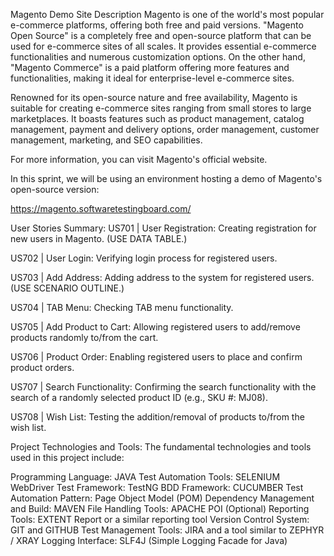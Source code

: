 Magento Demo Site 
Description
Magento is one of the world's most popular e-commerce platforms, offering both free and paid versions. "Magento Open Source" is a completely free and open-source platform that can be used for e-commerce sites of all scales. It provides essential e-commerce functionalities and numerous customization options. On the other hand, "Magento Commerce" is a paid platform offering more features and functionalities, making it ideal for enterprise-level e-commerce sites.

Renowned for its open-source nature and free availability, Magento is suitable for creating e-commerce sites ranging from small stores to large marketplaces. It boasts features such as product management, catalog management, payment and delivery options, order management, customer management, marketing, and SEO capabilities.

For more information, you can visit Magento's official website.

In this sprint, we will be using an environment hosting a demo of Magento's open-source version:

https://magento.softwaretestingboard.com/

User Stories Summary:
US701 | User Registration:
Creating registration for new users in Magento.
(USE DATA TABLE.)

US702 | User Login:
Verifying login process for registered users.

US703 | Add Address:
Adding address to the system for registered users.
(USE SCENARIO OUTLINE.)

US704 | TAB Menu:
Checking TAB menu functionality.

US705 | Add Product to Cart:
Allowing registered users to add/remove products randomly to/from the cart.

US706 | Product Order:
Enabling registered users to place and confirm product orders.

US707 | Search Functionality:
Confirming the search functionality with the search of a randomly selected product ID (e.g., SKU #: MJ08).

US708 | Wish List:
Testing the addition/removal of products to/from the wish list.

Project Technologies and Tools:
The fundamental technologies and tools used in this project include:

Programming Language: JAVA
Test Automation Tools: SELENIUM WebDriver
Test Framework: TestNG
BDD Framework: CUCUMBER
Test Automation Pattern: Page Object Model (POM)
Dependency Management and Build: MAVEN
File Handling Tools: APACHE POI (Optional)
Reporting Tools: EXTENT Report or a similar reporting tool
Version Control System: GIT and GITHUB
Test Management Tools: JIRA and a tool similar to ZEPHYR / XRAY
Logging Interface: SLF4J (Simple Logging Facade for Java)
